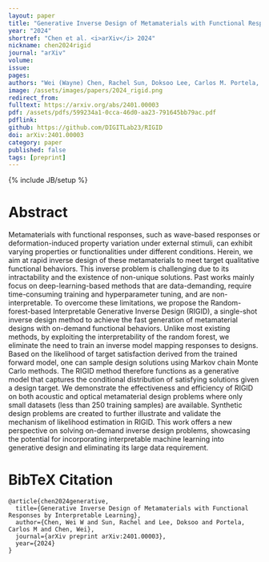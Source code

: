 ```yaml
---
layout: paper
title: "Generative Inverse Design of Metamaterials with Functional Responses by Interpretable Learning"
year: "2024"
shortref: "Chen et al. <i>arXiv</i> 2024"
nickname: chen2024rigid
journal: "arXiv"
volume: 
issue: 
pages: 
authors: "Wei (Wayne) Chen, Rachel Sun, Doksoo Lee, Carlos M. Portela, and Wei Chen"
image: /assets/images/papers/2024_rigid.png
redirect_from: 
fulltext: https://arxiv.org/abs/2401.00003
pdf: /assets/pdfs/599234a1-0cca-46d0-aa23-791645bb79ac.pdf
pdflink: 
github: https://github.com/DIGITLab23/RIGID
doi: arXiv:2401.00003
category: paper
published: false
tags: [preprint]
---
```

{% include JB/setup %}

# Abstract 

Metamaterials with functional responses, such as wave-based responses or deformation-induced property variation under external stimuli, can exhibit varying properties or functionalities under different conditions. Herein, we aim at rapid inverse design of these metamaterials to meet target qualitative functional behaviors. This inverse problem is challenging due to its intractability and the existence of non-unique solutions. Past works mainly focus on deep-learning-based methods that are data-demanding, require time-consuming training and hyperparameter tuning, and are non-interpretable. To overcome these limitations, we propose the Random-forest-based Interpretable Generative Inverse Design (RIGID), a single-shot inverse design method to achieve the fast generation of metamaterial designs with on-demand functional behaviors. Unlike most existing methods, by exploiting the interpretability of the random forest, we eliminate the need to train an inverse model mapping responses to designs. Based on the likelihood of target satisfaction derived from the trained forward model, one can sample design solutions using Markov chain Monte Carlo methods. The RIGID method therefore functions as a generative model that captures the conditional distribution of satisfying solutions given a design target. We demonstrate the effectiveness and efficiency of RIGID on both acoustic and optical metamaterial design problems where only small datasets (less than 250 training samples) are available. Synthetic design problems are created to further illustrate and validate the mechanism of likelihood estimation in RIGID. This work offers a new perspective on solving on-demand inverse design problems, showcasing the potential for incorporating interpretable machine learning into generative design and eliminating its large data requirement.




# BibTeX Citation

```
@article{chen2024generative,
  title={Generative Inverse Design of Metamaterials with Functional Responses by Interpretable Learning},
  author={Chen, Wei W and Sun, Rachel and Lee, Doksoo and Portela, Carlos M and Chen, Wei},
  journal={arXiv preprint arXiv:2401.00003},
  year={2024}
}
```
